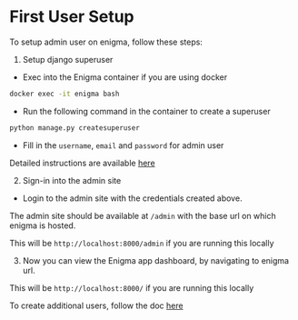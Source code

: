 # First User Setup

To setup admin user on enigma, follow these steps:

1. Setup django superuser

- Exec into the Enigma container if you are using docker

```bash
docker exec -it enigma bash
```

- Run the following command in the container to create a superuser

```bash
python manage.py createsuperuser
```

- Fill in the `username`, `email` and `password` for admin user

Detailed instructions are available [here](https://docs.djangoproject.com/en/1.8/intro/tutorial02/#creating-an-admin-user)

2. Sign-in into the admin site

- Login to the admin site with the credentials created above.

The admin site should be available at `/admin` with the base url on which enigma is hosted.

This will be `http://localhost:8000/admin` if you are running this locally

3. Now you can view the Enigma app dashboard, by navigating to enigma url.

This will be `http://localhost:8000/` if you are running this locally


To create additional users, follow the doc [here](/docs/%E2%80%9CHow-to%E2%80%9D%20guides/Managing%20Groups/Adding%20Users.md)
